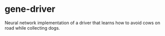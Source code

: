 # gene-driver
Neural network implementation of a driver that learns how to avoid cows on road while collecting dogs.

